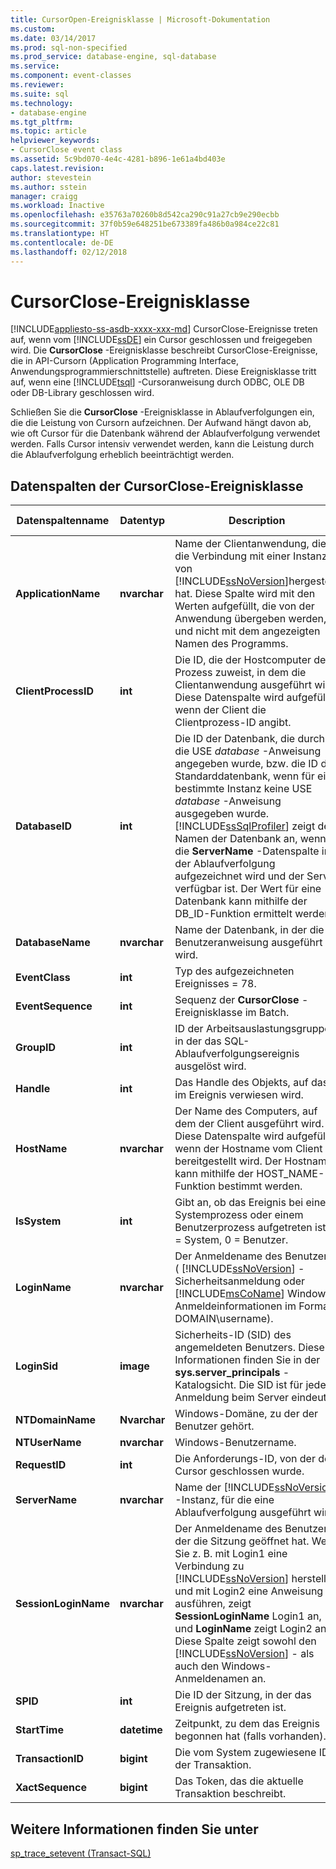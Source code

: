```yaml
---
title: CursorOpen-Ereignisklasse | Microsoft-Dokumentation
ms.custom: 
ms.date: 03/14/2017
ms.prod: sql-non-specified
ms.prod_service: database-engine, sql-database
ms.service: 
ms.component: event-classes
ms.reviewer: 
ms.suite: sql
ms.technology:
- database-engine
ms.tgt_pltfrm: 
ms.topic: article
helpviewer_keywords:
- CursorClose event class
ms.assetid: 5c9bd070-4e4c-4281-b896-1e61a4bd403e
caps.latest.revision: 
author: stevestein
ms.author: sstein
manager: craigg
ms.workload: Inactive
ms.openlocfilehash: e35763a70260b8d542ca290c91a27cb9e290ecbb
ms.sourcegitcommit: 37f0b59e648251be673389fa486b0a984ce22c81
ms.translationtype: HT
ms.contentlocale: de-DE
ms.lasthandoff: 02/12/2018
---
```

# <a name="cursorclose-event-class"></a>CursorClose-Ereignisklasse
[!INCLUDE[appliesto-ss-asdb-xxxx-xxx-md](../../includes/appliesto-ss-asdb-xxxx-xxx-md.md)]
CursorClose-Ereignisse treten auf, wenn vom [!INCLUDE[ssDE](../../includes/ssde-md.md)] ein Cursor geschlossen und freigegeben wird. Die **CursorClose** -Ereignisklasse beschreibt CursorClose-Ereignisse, die in API-Cursorn (Application Programming Interface, Anwendungsprogrammierschnittstelle) auftreten. Diese Ereignisklasse tritt auf, wenn eine [!INCLUDE[tsql](../../includes/tsql-md.md)] -Cursoranweisung durch ODBC, OLE DB oder DB-Library geschlossen wird.  
  
 Schließen Sie die **CursorClose** -Ereignisklasse in Ablaufverfolgungen ein, die die Leistung von Cursorn aufzeichnen. Der Aufwand hängt davon ab, wie oft Cursor für die Datenbank während der Ablaufverfolgung verwendet werden. Falls Cursor intensiv verwendet werden, kann die Leistung durch die Ablaufverfolgung erheblich beeinträchtigt werden.  
  
## <a name="cursorclose-event-class-data-columns"></a>Datenspalten der CursorClose-Ereignisklasse  
  
|Datenspaltenname|Datentyp|Description|Column ID|Filterbar|  
|----------------------|---------------|-----------------|---------------|----------------|  
|**ApplicationName**|**nvarchar**|Name der Clientanwendung, die die Verbindung mit einer Instanz von [!INCLUDE[ssNoVersion](../../includes/ssnoversion-md.md)]hergestellt hat. Diese Spalte wird mit den Werten aufgefüllt, die von der Anwendung übergeben werden, und nicht mit dem angezeigten Namen des Programms.|10|ja|  
|**ClientProcessID**|**int**|Die ID, die der Hostcomputer dem Prozess zuweist, in dem die Clientanwendung ausgeführt wird. Diese Datenspalte wird aufgefüllt, wenn der Client die Clientprozess-ID angibt.|9|ja|  
|**DatabaseID**|**int**|Die ID der Datenbank, die durch die USE *database* -Anweisung angegeben wurde, bzw. die ID der Standarddatenbank, wenn für eine bestimmte Instanz keine USE *database* -Anweisung ausgegeben wurde. [!INCLUDE[ssSqlProfiler](../../includes/sssqlprofiler-md.md)] zeigt den Namen der Datenbank an, wenn die **ServerName** -Datenspalte in der Ablaufverfolgung aufgezeichnet wird und der Server verfügbar ist. Der Wert für eine Datenbank kann mithilfe der DB_ID-Funktion ermittelt werden.|3|ja|  
|**DatabaseName**|**nvarchar**|Name der Datenbank, in der die Benutzeranweisung ausgeführt wird.|35|ja|  
|**EventClass**|**int**|Typ des aufgezeichneten Ereignisses = 78.|27|nein|  
|**EventSequence**|**int**|Sequenz der **CursorClose** -Ereignisklasse im Batch.|51|nein|  
|**GroupID**|**int**|ID der Arbeitsauslastungsgruppe, in der das SQL-Ablaufverfolgungsereignis ausgelöst wird.|66|ja|  
|**Handle**|**int**|Das Handle des Objekts, auf das im Ereignis verwiesen wird.|33|ja|  
|**HostName**|**nvarchar**|Der Name des Computers, auf dem der Client ausgeführt wird. Diese Datenspalte wird aufgefüllt, wenn der Hostname vom Client bereitgestellt wird. Der Hostname kann mithilfe der HOST_NAME-Funktion bestimmt werden.|8|ja|  
|**IsSystem**|**int**|Gibt an, ob das Ereignis bei einem Systemprozess oder einem Benutzerprozess aufgetreten ist. 1 = System, 0 = Benutzer.|60|ja|  
|**LoginName**|**nvarchar**|Der Anmeldename des Benutzers ( [!INCLUDE[ssNoVersion](../../includes/ssnoversion-md.md)] -Sicherheitsanmeldung oder [!INCLUDE[msCoName](../../includes/msconame-md.md)] Windows-Anmeldeinformationen im Format DOMAIN\username).|11|ja|  
|**LoginSid**|**image**|Sicherheits-ID (SID) des angemeldeten Benutzers. Diese Informationen finden Sie in der **sys.server_principals** -Katalogsicht. Die SID ist für jede Anmeldung beim Server eindeutig.|41|ja|  
|**NTDomainName**|**Nvarchar**|Windows-Domäne, zu der der Benutzer gehört.|7|ja|  
|**NTUserName**|**nvarchar**|Windows-Benutzername.|6|ja|  
|**RequestID**|**int**|Die Anforderungs-ID, von der der Cursor geschlossen wurde.|49|ja|  
|**ServerName**|**nvarchar**|Name der [!INCLUDE[ssNoVersion](../../includes/ssnoversion-md.md)] -Instanz, für die eine Ablaufverfolgung ausgeführt wird.|26|nein|  
|**SessionLoginName**|**nvarchar**|Der Anmeldename des Benutzers, der die Sitzung geöffnet hat. Wenn Sie z. B. mit Login1 eine Verbindung zu [!INCLUDE[ssNoVersion](../../includes/ssnoversion-md.md)] herstellen und mit Login2 eine Anweisung ausführen, zeigt **SessionLoginName** Login1 an, und **LoginName** zeigt Login2 an. Diese Spalte zeigt sowohl den [!INCLUDE[ssNoVersion](../../includes/ssnoversion-md.md)] - als auch den Windows-Anmeldenamen an.|64|ja|  
|**SPID**|**int**|Die ID der Sitzung, in der das Ereignis aufgetreten ist.|12|ja|  
|**StartTime**|**datetime**|Zeitpunkt, zu dem das Ereignis begonnen hat (falls vorhanden).|14|ja|  
|**TransactionID**|**bigint**|Die vom System zugewiesene ID der Transaktion.|4|ja|  
|**XactSequence**|**bigint**|Das Token, das die aktuelle Transaktion beschreibt.|50|ja|  
  
## <a name="see-also"></a>Weitere Informationen finden Sie unter  
 [sp_trace_setevent &#40;Transact-SQL&#41;](../../relational-databases/system-stored-procedures/sp-trace-setevent-transact-sql.md)  
  
  
